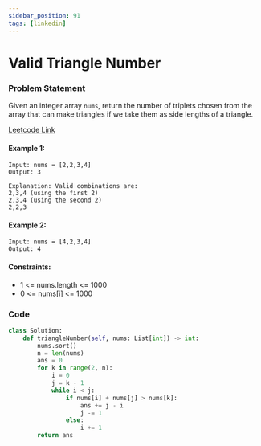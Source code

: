 ```yaml
---
sidebar_position: 91
tags: [linkedin]
---
```


# Valid Triangle Number

### Problem Statement

Given an integer array `nums`, return the number of triplets chosen from the array that can make triangles if we take them as side lengths of a triangle.

[Leetcode Link](https://leetcode.com/problems/valid-triangle-number/)

#### Example 1:

```
Input: nums = [2,2,3,4]
Output: 3

Explanation: Valid combinations are:
2,3,4 (using the first 2)
2,3,4 (using the second 2)
2,2,3
```

#### Example 2:

```
Input: nums = [4,2,3,4]
Output: 4
```

#### Constraints:

- 1 <= nums.length <= 1000
- 0 <= nums[i] <= 1000

### Code

```python title="Python"
class Solution:
    def triangleNumber(self, nums: List[int]) -> int:
        nums.sort()
        n = len(nums)
        ans = 0
        for k in range(2, n):
            i = 0
            j = k - 1
            while i < j:
                if nums[i] + nums[j] > nums[k]:
                    ans += j - i
                    j -= 1
                else:
                    i += 1
        return ans
```
